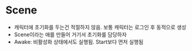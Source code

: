 # Scene

- 캐릭터에 초기화를 두는건 적절하지 않음. 보통 캐릭터는 로그인 후 동적으로 생성
- Scene이라는 애를 만들어 거기서 초기화를 담당하자
- Awake: 비활성화 상태에서도 실행됨. Start보다 먼저 실행됨